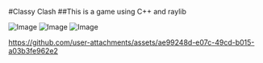 #Classy Clash
##This is a game using C++ and raylib 


![Image](https://github.com/user-attachments/assets/24c6334d-94bb-4596-8619-1dbcda27a16d)
![Image](https://github.com/user-attachments/assets/407cb87f-7034-41de-ab2b-558adb78d9b4)
![Image](https://github.com/user-attachments/assets/2f3ed03a-64f0-48ef-a1fe-296a177a0786)

https://github.com/user-attachments/assets/ae99248d-e07c-49cd-b015-a03b3fe962e2
